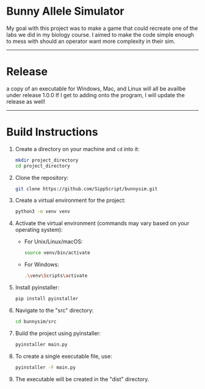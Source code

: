 # Bunny Allele Simulator

My goal with this project was to make a game that could recreate one of the labs we did in my biology course.
I aimed to make the code simple enough to mess with should an operator want more complexity in their sim.  

---
# Release 
a copy of an executable for Windows, Mac, and Linux will all be availbe under release 1.0.0
If I get to adding onto the program, I will update the release as well!  

---
# Build Instructions
1. Create a directory on your machine and `cd` into it:
    ```bash
    mkdir project_directory
    cd project_directory
    ```

2. Clone the repository:
    ```bash
    git clone https://github.com/SippScript/bunnysim.git
    ```

3. Create a virtual environment for the project:
    ```bash
    python3 -m venv venv
    ```

4. Activate the virtual environment (commands may vary based on your operating system):
    - For Unix/Linux/macOS:
        ```bash
        source venv/bin/activate
        ```
    - For Windows:
        ```bash
        .\venv\Scripts\activate
        ```

5. Install pyinstaller:
    ```bash
    pip install pyinstaller
    ```

6. Navigate to the "src" directory:
    ```bash
    cd bunnysim/src
    ```

7. Build the project using pyinstaller:
    ```bash
    pyinstaller main.py
    ```

8. To create a single executable file, use:
    ```bash
    pyinstaller -F main.py
    ```

9. The executable will be created in the "dist" directory.
